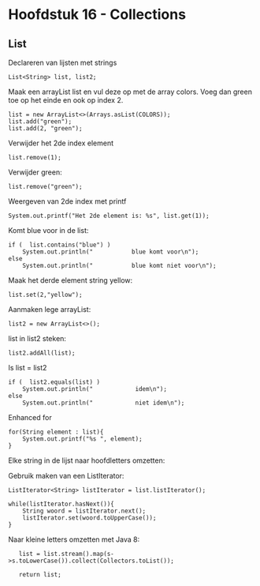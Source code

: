 # Hoofdstuk 16 - Collections

## List

Declareren van lijsten met strings

	List<String> list, list2;


Maak een arrayList list en vul deze op met de array colors. Voeg dan green toe op het einde en ook op index 2.

	list = new ArrayList<>(Arrays.asList(COLORS));
    list.add("green");
    list.add(2, "green");

Verwijder het 2de index element

	list.remove(1);

Verwijder green: 

	list.remove("green");

Weergeven van 2de index met printf

    System.out.printf("Het 2de element is: %s", list.get(1));

Komt blue voor in de list:

   	if (  list.contains("blue") )
   		System.out.println("           blue komt voor\n");
   	else
   		System.out.println("           blue komt niet voor\n");

Maak het derde element string yellow:

	list.set(2,"yellow");

Aanmaken lege arrayList:

	list2 = new ArrayList<>();

list in list2 steken: 

	list2.addAll(list);

Is list = list2

	if (  list2.equals(list) )
   		System.out.println("            idem\n");
   	else
   		System.out.println("            niet idem\n");


Enhanced for 

	for(String element : list){
		System.out.printf("%s ", element);
	}

Elke string in de lijst naar hoofdletters omzetten: 

Gebruik maken van een ListIterator: 

	ListIterator<String> listIterator = list.listIterator();

    while(listIterator.hasNext()){
    	String woord = listIterator.next();
        listIterator.set(woord.toUpperCase());
    }

Naar kleine letters omzetten met Java 8:

       list = list.stream().map(s->s.toLowerCase()).collect(Collectors.toList());
      
       return list;


 

	




